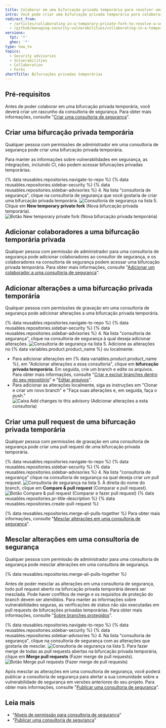 ```yaml
---
title: Colaborar em uma bifurcação privada temporária para resolver uma vulnerabilidade de segurança
intro: Você pode criar uma bifurcação privada temporária para colaborar de maneira privada na correção de uma vulnerabilidade de segurança em seu repositório.
redirect_from:
  - /articles/collaborating-in-a-temporary-private-fork-to-resolve-a-security-vulnerability
  - /github/managing-security-vulnerabilities/collaborating-in-a-temporary-private-fork-to-resolve-a-security-vulnerability
versions:
  fpt: '*'
  ghec: '*'
type: how_to
topics:
  - Security advisories
  - Vulnerabilities
  - Collaboration
  - Forks
shortTitle: Bifurcações privadas temporárias
---
```


## Pré-requisitos

Antes de poder colaborar em uma bifurcação privada temporária, você deverá criar um rascunho da consultoria de segurança. Para obter mais informações, consulte "[Criar uma consultoria de segurança](/github/managing-security-vulnerabilities/creating-a-security-advisory)".

## Criar uma bifurcação privada temporária

Qualquer pessoa com permissões de administrador em uma consultoria de segurança pode criar uma bifurcação privada temporária.

Para manter as informações sobre vulnerabilidades em segurança, as integrações, incluindo CI, não podem acessar bifurcações privadas temporárias.

{% data reusables.repositories.navigate-to-repo %}
{% data reusables.repositories.sidebar-security %}
{% data reusables.repositories.sidebar-advisories %}
4. Na lista "consultoria de segurança", clique na consultoria de segurança que você gostaria de criar uma bifurcação privada temporária. ![Consultoria de segurança na lista](/assets/images/help/security/security-advisory-in-list.png)
5. Clique em **New temporary private fork** (Nova bifurcação privada temporária). ![Botão New temporary private fork (Nova bifurcação privada temporária)](/assets/images/help/security/new-temporary-private-fork-button.png)

## Adicionar colaboradores a uma bifurcação temporária privada

Qualquer pessoa com permissão de administrador para uma consultoria de segurança pode adicionar colaboradores ao consultor de segurança, e os colaboradores na consultoria de segurança podem acessar uma bifurcação privada temporária. Para obter mais informações, consulte "[Adicionar um colaborador a uma consultoria de segurança](/github/managing-security-vulnerabilities/adding-a-collaborator-to-a-security-advisory)".

## Adicionar alterações a uma bifurcação privada temporária

Qualquer pessoa com permissões de gravação em uma consultoria de segurança pode adicionar alterações a uma bifurcação privada temporária.

{% data reusables.repositories.navigate-to-repo %}
{% data reusables.repositories.sidebar-security %}
{% data reusables.repositories.sidebar-advisories %}
4. Na lista "consultoria de segurança", clique na consultoria de segurança à qual deseja adicionar alterações. ![Consultoria de segurança na lista](/assets/images/help/security/security-advisory-in-list.png)
5. Adicione as alterações no {% data variables.product.product_name %} ou localmente:
   - Para adicionar alterações em {% data variables.product.product_name %}, em "Adicionar alterações a essa consultoria", clique em **bifurcação privada temporária**. Em seguida, crie um branch e edite os arquivos. Para obter mais informações, consulte "[Criar e excluir branches dentro do seu repositório](/articles/creating-and-deleting-branches-within-your-repository)" e "[Editar arquivos](/repositories/working-with-files/managing-files/editing-files)".
   - Para adicionar as alterações localmente, siga as instruções em "Clonar e criar um novo branch" e "Faça suas alterações e, em seguida, faça o push." ![Caixa Add changes to this advisory (Adicionar alterações a esta consultoria)](/assets/images/help/security/add-changes-to-this-advisory-box.png)

## Criar uma pull request de uma bifurcação privada temporária

Qualquer pessoa com permissões de gravação em uma consultoria de segurança pode criar uma pull request de uma bifurcação privada temporária.

{% data reusables.repositories.navigate-to-repo %}
{% data reusables.repositories.sidebar-security %}
{% data reusables.repositories.sidebar-advisories %}
4. Na lista "consultoria de segurança" clique na consultoria de segurança na qual deseja criar um pull request. ![Consultoria de segurança na lista](/assets/images/help/security/security-advisory-in-list.png)
5. À direita do nome do branch, clique em **Compare & pull request** (Comparar e pull request). ![Botão Compare & pull request (Comparar e fazer pull request)](/assets/images/help/security/security-advisory-compare-and-pr.png)
{% data reusables.repositories.pr-title-description %}
{% data reusables.repositories.create-pull-request %}

{% data reusables.repositories.merge-all-pulls-together %} Para obter mais informações, consulte "[Mesclar alterações em uma consultoria de segurança](#merging-changes-in-a-security-advisory)".

## Mesclar alterações em uma consultoria de segurança

Qualquer pessoa com permissão de administrador para uma consultoria de segurança pode mesclar alterações em uma consultora de segurança.

{% data reusables.repositories.merge-all-pulls-together %}

Antes de poder mesclar as alterações em uma consultoria de segurança, todo pull request aberto na bifurcação privada temporária deverá ser mesclada. Pode haver conflitos de merge e os requisitos de proteção do branch devem ser atendidos. Para manter as informações sobre vulnerabilidades seguras, as verificações de status não são executadas em pull requests de bifurcações privadas temporárias. Para obter mais informações, consulte "[Sobre branches protegidos](/articles/about-protected-branches)".

{% data reusables.repositories.navigate-to-repo %}
{% data reusables.repositories.sidebar-security %}
{% data reusables.repositories.sidebar-advisories %}
4. Na lista "consultoria de segurança", clique na consultoria de segurança com as alterações que gostaria de mesclar. ![Consultoria de segurança na lista](/assets/images/help/security/security-advisory-in-list.png)
5. Para fazer merge de todas as pull requests abertas na bifurcação privada temporária, clique em **Merge pull requests** (Fazer merge de pull requests). ![Botão Merge pull requests (Fazer merge de pull requests)](/assets/images/help/security/merge-pull-requests-button.png)

Após mesclar as alterações em uma consultoria de segurança, você poderá publicar a consultoria de segurança para alertar a sua comunidade sobre a vulnerabilidade de segurança em versões anteriores do seu projeto. Para obter mais informações, consulte "[Publicar uma consultoria de segurança](/github/managing-security-vulnerabilities/publishing-a-security-advisory)".

## Leia mais

- "[Níveis de permissão para consultoria de segurança](/github/managing-security-vulnerabilities/permission-levels-for-security-advisories)"
- "[Publicar uma consultoria de segurança](/github/managing-security-vulnerabilities/publishing-a-security-advisory)"
